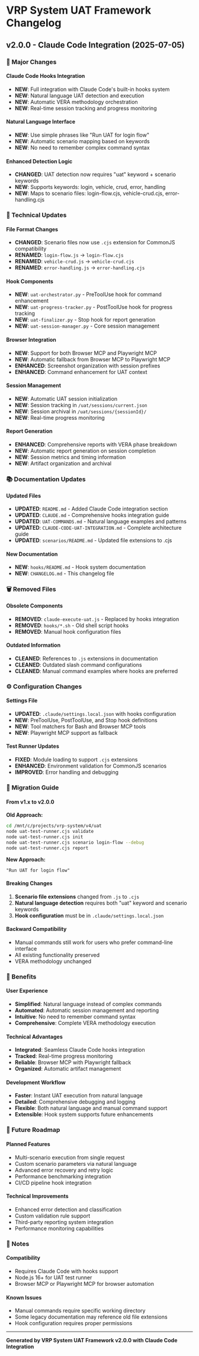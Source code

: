 # VRP System UAT Framework Changelog

## v2.0.0 - Claude Code Integration (2025-07-05)

### 🚀 Major Changes

#### Claude Code Hooks Integration
- **NEW**: Full integration with Claude Code's built-in hooks system
- **NEW**: Natural language UAT detection and execution
- **NEW**: Automatic VERA methodology orchestration
- **NEW**: Real-time session tracking and progress monitoring

#### Natural Language Interface
- **NEW**: Use simple phrases like "Run UAT for login flow"
- **NEW**: Automatic scenario mapping based on keywords
- **NEW**: No need to remember complex command syntax

#### Enhanced Detection Logic
- **CHANGED**: UAT detection now requires "uat" keyword + scenario keywords
- **NEW**: Supports keywords: login, vehicle, crud, error, handling
- **NEW**: Maps to scenario files: login-flow.cjs, vehicle-crud.cjs, error-handling.cjs

### 🔧 Technical Updates

#### File Format Changes
- **CHANGED**: Scenario files now use `.cjs` extension for CommonJS compatibility
- **RENAMED**: `login-flow.js` → `login-flow.cjs`
- **RENAMED**: `vehicle-crud.js` → `vehicle-crud.cjs`
- **RENAMED**: `error-handling.js` → `error-handling.cjs`

#### Hook Components
- **NEW**: `uat-orchestrator.py` - PreToolUse hook for command enhancement
- **NEW**: `uat-progress-tracker.py` - PostToolUse hook for progress tracking
- **NEW**: `uat-finalizer.py` - Stop hook for report generation
- **NEW**: `uat-session-manager.py` - Core session management

#### Browser Integration
- **NEW**: Support for both Browser MCP and Playwright MCP
- **NEW**: Automatic fallback from Browser MCP to Playwright MCP
- **ENHANCED**: Screenshot organization with session prefixes
- **ENHANCED**: Command enhancement for UAT context

#### Session Management
- **NEW**: Automatic UAT session initialization
- **NEW**: Session tracking in `/uat/sessions/current.json`
- **NEW**: Session archival in `/uat/sessions/{sessionId}/`
- **NEW**: Real-time progress monitoring

#### Report Generation
- **ENHANCED**: Comprehensive reports with VERA phase breakdown
- **NEW**: Automatic report generation on session completion
- **NEW**: Session metrics and timing information
- **NEW**: Artifact organization and archival

### 📚 Documentation Updates

#### Updated Files
- **UPDATED**: `README.md` - Added Claude Code integration section
- **UPDATED**: `CLAUDE.md` - Comprehensive hooks integration guide
- **UPDATED**: `UAT-COMMANDS.md` - Natural language examples and patterns
- **UPDATED**: `CLAUDE-CODE-UAT-INTEGRATION.md` - Complete architecture guide
- **UPDATED**: `scenarios/README.md` - Updated file extensions to .cjs

#### New Documentation
- **NEW**: `hooks/README.md` - Hook system documentation
- **NEW**: `CHANGELOG.md` - This changelog file

### 🗑️ Removed Files

#### Obsolete Components
- **REMOVED**: `claude-execute-uat.js` - Replaced by hooks integration
- **REMOVED**: `hooks/*.sh` - Old shell script hooks
- **REMOVED**: Manual hook configuration files

#### Outdated Information
- **CLEANED**: References to `.js` extensions in documentation
- **CLEANED**: Outdated slash command configurations
- **CLEANED**: Manual command examples where hooks are preferred

### ⚙️ Configuration Changes

#### Settings File
- **UPDATED**: `.claude/settings.local.json` with hooks configuration
- **NEW**: PreToolUse, PostToolUse, and Stop hook definitions
- **NEW**: Tool matchers for Bash and Browser MCP tools
- **NEW**: Playwright MCP support as fallback

#### Test Runner Updates
- **FIXED**: Module loading to support `.cjs` extensions
- **ENHANCED**: Environment validation for CommonJS scenarios
- **IMPROVED**: Error handling and debugging

### 🔄 Migration Guide

#### From v1.x to v2.0.0

**Old Approach:**
```bash
cd /mnt/c/projects/vrp-system/v4/uat
node uat-test-runner.cjs validate
node uat-test-runner.cjs init
node uat-test-runner.cjs scenario login-flow --debug
node uat-test-runner.cjs report
```

**New Approach:**
```
"Run UAT for login flow"
```

#### Breaking Changes
1. **Scenario file extensions** changed from `.js` to `.cjs`
2. **Natural language detection** requires both "uat" keyword and scenario keywords
3. **Hook configuration** must be in `.claude/settings.local.json`

#### Backward Compatibility
- Manual commands still work for users who prefer command-line interface
- All existing functionality preserved
- VERA methodology unchanged

### 🎯 Benefits

#### User Experience
- **Simplified**: Natural language instead of complex commands
- **Automated**: Automatic session management and reporting
- **Intuitive**: No need to remember command syntax
- **Comprehensive**: Complete VERA methodology execution

#### Technical Advantages
- **Integrated**: Seamless Claude Code hooks integration
- **Tracked**: Real-time progress monitoring
- **Reliable**: Browser MCP with Playwright fallback
- **Organized**: Automatic artifact management

#### Development Workflow
- **Faster**: Instant UAT execution from natural language
- **Detailed**: Comprehensive debugging and logging
- **Flexible**: Both natural language and manual command support
- **Extensible**: Hook system supports future enhancements

### 🔮 Future Roadmap

#### Planned Features
- Multi-scenario execution from single request
- Custom scenario parameters via natural language
- Advanced error recovery and retry logic
- Performance benchmarking integration
- CI/CD pipeline hook integration

#### Technical Improvements
- Enhanced error detection and classification
- Custom validation rule support
- Third-party reporting system integration
- Performance monitoring capabilities

### 📝 Notes

#### Compatibility
- Requires Claude Code with hooks support
- Node.js 16+ for UAT test runner
- Browser MCP or Playwright MCP for browser automation

#### Known Issues
- Manual commands require specific working directory
- Some legacy documentation may reference old file extensions
- Hook configuration requires proper permissions

---

**Generated by VRP System UAT Framework v2.0.0 with Claude Code Integration**
